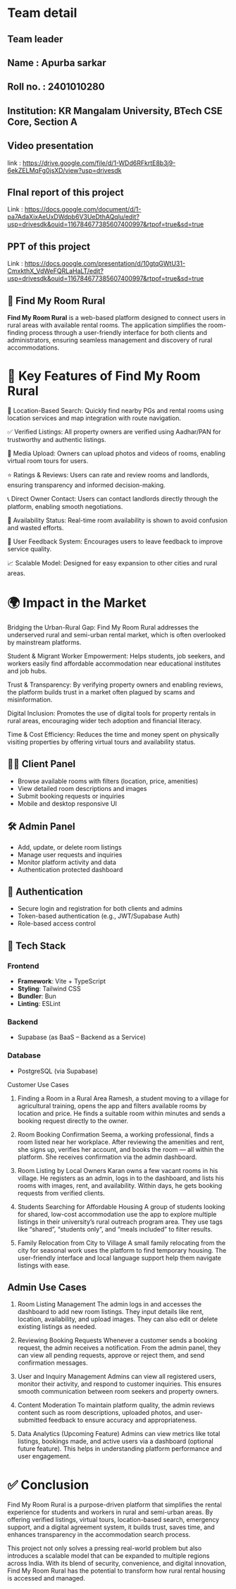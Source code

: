 # Team detail
## Team leader
## Name : Apurba sarkar 
## Roll no. : 2401010280 
## Institution: KR Mangalam University, BTech CSE Core, Section A

## Video presentation 
link : https://drive.google.com/file/d/1-WDd6RFkrtE8b3j9-6ekZELMqFg0jsXD/view?usp=drivesdk

## FInal report of this project 
Link : https://docs.google.com/document/d/1-pa7AdaXixAeUxDWdpb6V3UeDthAQqlu/edit?usp=drivesdk&ouid=116784677385607400997&rtpof=true&sd=true

## PPT of this project 
Link : https://docs.google.com/presentation/d/10gtqGWtU31-CmxkthX_VdWeFQRLaHaLT/edit?usp=drivesdk&ouid=116784677385607400997&rtpof=true&sd=true

## 🏡 Find My Room Rural
**Find My Room Rural** is a web-based platform designed to connect users in rural areas with available rental rooms. The application simplifies the room-finding process through a user-friendly interface for both clients and administrators, ensuring seamless management and discovery of rural accommodations.


# 🔑 Key Features of Find My Room Rural
🎯 Location-Based Search: Quickly find nearby PGs and rental rooms using location services and map integration with route navigation.

✅ Verified Listings: All property owners are verified using Aadhar/PAN for trustworthy and authentic listings.

📸 Media Upload: Owners can upload photos and videos of rooms, enabling virtual room tours for users.

⭐ Ratings & Reviews: Users can rate and review rooms and landlords, ensuring transparency and informed decision-making.

📞 Direct Owner Contact: Users can contact landlords directly through the platform, enabling smooth negotiations.

📍 Availability Status: Real-time room availability is shown to avoid confusion and wasted efforts.

💬 User Feedback System: Encourages users to leave feedback to improve service quality.

📈 Scalable Model: Designed for easy expansion to other cities and rural areas.


# 🌍 Impact in the Market
Bridging the Urban-Rural Gap: Find My Room Rural addresses the underserved rural and semi-urban rental market, which is often overlooked by mainstream platforms.

Student & Migrant Worker Empowerment: Helps students, job seekers, and workers easily find affordable accommodation near educational institutes and job hubs.

Trust & Transparency: By verifying property owners and enabling reviews, the platform builds trust in a market often plagued by scams and misinformation.

Digital Inclusion: Promotes the use of digital tools for property rentals in rural areas, encouraging wider tech adoption and financial literacy.

Time & Cost Efficiency: Reduces the time and money spent on physically visiting properties by offering virtual tours and availability status.


## 🧑‍💼 Client Panel

- Browse available rooms with filters (location, price, amenities)
- View detailed room descriptions and images
- Submit booking requests or inquiries
- Mobile and desktop responsive UI

## 🛠️ Admin Panel

- Add, update, or delete room listings
- Manage user requests and inquiries
- Monitor platform activity and data
- Authentication protected dashboard

## 🔐 Authentication

- Secure login and registration for both clients and admins
- Token-based authentication (e.g., JWT/Supabase Auth)
- Role-based access control

## 🧰 Tech Stack

### Frontend
- **Framework**: Vite + TypeScript
- **Styling**: Tailwind CSS
- **Bundler**: Bun
- **Linting**: ESLint

### Backend
- Supabase (as BaaS – Backend as a Service)

### Database
- PostgreSQL (via Supabase)

Customer Use Cases
1. Finding a Room in a Rural Area
Ramesh, a student moving to a village for agricultural training, opens the app and filters available rooms by location and price. He finds a suitable room within minutes and sends a booking request directly to the owner.

2. Room Booking Confirmation
Seema, a working professional, finds a room listed near her workplace. After reviewing the amenities and rent, she signs up, verifies her account, and books the room — all within the platform. She receives confirmation via the admin dashboard.

3. Room Listing by Local Owners
Karan owns a few vacant rooms in his village. He registers as an admin, logs in to the dashboard, and lists his rooms with images, rent, and availability. Within days, he gets booking requests from verified clients.

4. Students Searching for Affordable Housing
A group of students looking for shared, low-cost accommodation use the app to explore multiple listings in their university’s rural outreach program area. They use tags like “shared”, “students only”, and “meals included” to filter results.

5. Family Relocation from City to Village
A small family relocating from the city for seasonal work uses the platform to find temporary housing. The user-friendly interface and local language support help them navigate listings with ease.

## Admin Use Cases
1. Room Listing Management
The admin logs in and accesses the dashboard to add new room listings. They input details like rent, location, availability, and upload images. They can also edit or delete existing listings as needed.

2. Reviewing Booking Requests
Whenever a customer sends a booking request, the admin receives a notification. From the admin panel, they can view all pending requests, approve or reject them, and send confirmation messages.

3. User and Inquiry Management
Admins can view all registered users, monitor their activity, and respond to customer inquiries. This ensures smooth communication between room seekers and property owners.

4. Content Moderation
To maintain platform quality, the admin reviews content such as room descriptions, uploaded photos, and user-submitted feedback to ensure accuracy and appropriateness.

5. Data Analytics (Upcoming Feature)
Admins can view metrics like total listings, bookings made, and active users via a dashboard (optional future feature). This helps in understanding platform performance and user engagement.

# ✅ Conclusion
Find My Room Rural is a purpose-driven platform that simplifies the rental experience for students and workers in rural and semi-urban areas. By offering verified listings, virtual tours, location-based search, emergency support, and a digital agreement system, it builds trust, saves time, and enhances transparency in the accommodation search process.

This project not only solves a pressing real-world problem but also introduces a scalable model that can be expanded to multiple regions across India. With its blend of security, convenience, and digital innovation, Find My Room Rural has the potential to transform how rural rental housing is accessed and managed.




